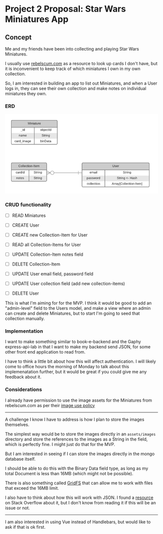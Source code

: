 # Project 2 Proposal: Star Wars Miniatures App

## Concept

Me and my friends have been into collecting and playing Star Wars Miniatures.

I usually use [rebelscum.com](rebelscum.com) as a resource to look up cards I don't have, but it is inconvenient to keep track of which miniatures I own in my own collection.

So, I am interested in building an app to list out Miniatures, and when a User logs in, they can see their own collection and make notes on individual miniatures they own.

### ERD
![ERD](./Project-2-ERD.png)

### CRUD functionality

- [ ] READ Miniatures

- [ ] CREATE User

- [ ] CREATE new Collection-Item for User

- [ ] READ all Collection-Items for User

- [ ] UPDATE Collection-Item notes field

- [ ] DELETE Collection-Item

- [ ] UPDATE User email field, password field

- [ ] UPDATE User collection field (add new collection-items)

- [ ] DELETE User

This is what I'm aiming for for the MVP. I think it would be good to add an "admin-level" field to the Users model, and make a view where an admin can create and delete Miniatures, but to start I'm going to seed that collection manually.

### Implementation

I want to make something similar to book-e-backend and the Gaphy express-api-lab in that I want to make my backend send JSON, for some other front end application to read from.

I have to think a little bit about how this will affect authentication. I will likely come to office hours the morning of Monday to talk about this implemenatation further, but it would be great if you could give me any feedback about it.

### Considerations

 I already have permission to use the image assets for the Miniatures from rebelscum.com as per their [image use policy](http://www.rebelscum.com/use.asp)

---

A challenge I know I have to address is how I plan to store the images themselves.

The simplest way would be to store the images directly in an `assets/images` directory and store the references to the images as a String in the field, which is perfectly fine. I might just do that for the MVP.

But I am interested in seeing if I can store the images directly in the mongo database itself.

I should be able to do this with the Binary Data field type, as long as my total Document is less than 16MB (which might not be possible).

There is also something called [GridFS](https://docs.mongodb.com/manual/core/gridfs/) that can allow me to work with files that exceed the 16MB limit.

I also have to think about how this will work with JSON. I found a [resource](https://stackoverflow.com/a/34485762) on Stack Overflow about it, but I don't know from reading it if this will be an issue or not.

---

I am also interested in using Vue instead of Handlebars, but would like to ask if that is ok first.
